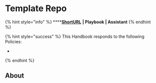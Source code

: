 # Template Repo

{% hint style="info" %}
****[**ShortURL**](https://tiof.click/TIOFHBDG) **| Playbook | Assistant**
{% endhint %}

{% hint style="success" %}
This Handbook responds to the following Policies:

*
{% endhint %}







## About

